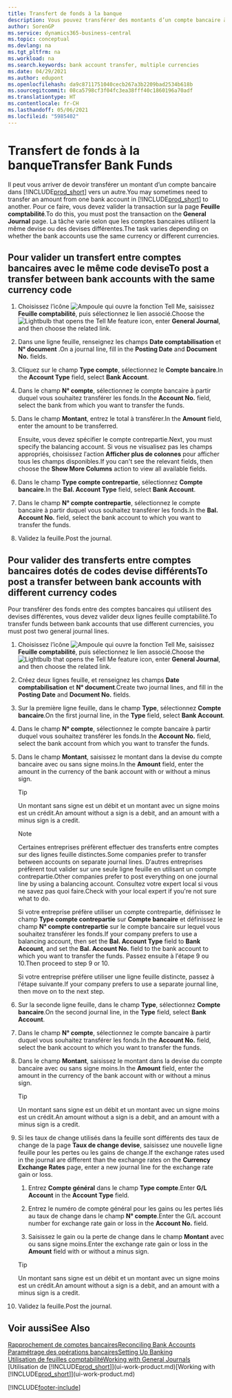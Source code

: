```yaml
---
title: Transfert de fonds à la banque
description: Vous pouvez transférer des montants d’un compte bancaire à un autre, y compris dans différentes devises, en validant la transaction dans la feuille comptabilité.
author: SorenGP
ms.service: dynamics365-business-central
ms.topic: conceptual
ms.devlang: na
ms.tgt_pltfrm: na
ms.workload: na
ms.search.keywords: bank account transfer, multiple currencies
ms.date: 04/29/2021
ms.author: edupont
ms.openlocfilehash: da9c8711751040cecb267a3b2209bad2534b618b
ms.sourcegitcommit: 08ca5798cf3f04fc3ea38fff40c1860196a70adf
ms.translationtype: HT
ms.contentlocale: fr-CH
ms.lasthandoff: 05/06/2021
ms.locfileid: "5985402"
---
```

# <a name="transfer-bank-funds"></a><span data-ttu-id="6c2a6-103">Transfert de fonds à la banque</span><span class="sxs-lookup"><span data-stu-id="6c2a6-103">Transfer Bank Funds</span></span>

<span data-ttu-id="6c2a6-104">Il peut vous arriver de devoir transférer un montant d’un compte bancaire dans [!INCLUDE[prod_short](includes/prod_short.md)] vers un autre.</span><span class="sxs-lookup"><span data-stu-id="6c2a6-104">You may sometimes need to transfer an amount from one bank account in [!INCLUDE[prod_short](includes/prod_short.md)] to another.</span></span> <span data-ttu-id="6c2a6-105">Pour ce faire, vous devez valider la transaction sur la page **Feuille comptabilité**.</span><span class="sxs-lookup"><span data-stu-id="6c2a6-105">To do this, you must post the transaction on the **General Journal** page.</span></span> <span data-ttu-id="6c2a6-106">La tâche varie selon que les comptes bancaires utilisent la même devise ou des devises différentes.</span><span class="sxs-lookup"><span data-stu-id="6c2a6-106">The task varies depending on whether the bank accounts use the same currency or different currencies.</span></span>

## <a name="to-post-a-transfer-between-bank-accounts-with-the-same-currency-code"></a><span data-ttu-id="6c2a6-107">Pour valider un transfert entre comptes bancaires avec le même code devise</span><span class="sxs-lookup"><span data-stu-id="6c2a6-107">To post a transfer between bank accounts with the same currency code</span></span>

1. <span data-ttu-id="6c2a6-108">Choisissez l’icône ![Ampoule qui ouvre la fonction Tell Me](media/ui-search/search_small.png "Dites-moi ce que vous voulez faire"), saisissez **Feuille comptabilité**, puis sélectionnez le lien associé.</span><span class="sxs-lookup"><span data-stu-id="6c2a6-108">Choose the ![Lightbulb that opens the Tell Me feature](media/ui-search/search_small.png "Tell me what you want to do") icon, enter **General Journal**, and then choose the related link.</span></span>
2. <span data-ttu-id="6c2a6-109">Dans une ligne feuille, renseignez les champs **Date comptabilisation** et **N° document** .</span><span class="sxs-lookup"><span data-stu-id="6c2a6-109">On a journal line, fill in the **Posting Date** and **Document No.** fields.</span></span>
3. <span data-ttu-id="6c2a6-110">Cliquez sur le champ **Type compte**, sélectionnez le **Compte bancaire**.</span><span class="sxs-lookup"><span data-stu-id="6c2a6-110">In the **Account Type** field, select **Bank Account**.</span></span>
4. <span data-ttu-id="6c2a6-111">Dans le champ **N° compte**, sélectionnez le compte bancaire à partir duquel vous souhaitez transférer les fonds.</span><span class="sxs-lookup"><span data-stu-id="6c2a6-111">In the **Account No.** field, select the bank from which you want to transfer the funds.</span></span>
5. <span data-ttu-id="6c2a6-112">Dans le champ **Montant**, entrez le total à transférer.</span><span class="sxs-lookup"><span data-stu-id="6c2a6-112">In the **Amount** field, enter the amount to be transferred.</span></span>

    <span data-ttu-id="6c2a6-113">Ensuite, vous devez spécifier le compte contrepartie.</span><span class="sxs-lookup"><span data-stu-id="6c2a6-113">Next, you must specify the balancing account.</span></span> <span data-ttu-id="6c2a6-114">Si vous ne visualisez pas les champs appropriés, choisissez l′action **Afficher plus de colonnes** pour afficher tous les champs disponibles.</span><span class="sxs-lookup"><span data-stu-id="6c2a6-114">If you can't see the relevant fields, then choose the **Show More Columns** action to view all available fields.</span></span>
6. <span data-ttu-id="6c2a6-115">Dans le champ **Type compte contrepartie**, sélectionnez **Compte bancaire**.</span><span class="sxs-lookup"><span data-stu-id="6c2a6-115">In the **Bal. Account Type** field, select **Bank Account**.</span></span>
7. <span data-ttu-id="6c2a6-116">Dans le champ **N° compte contrepartie**, sélectionnez le compte bancaire à partir duquel vous souhaitez transférer les fonds.</span><span class="sxs-lookup"><span data-stu-id="6c2a6-116">In the **Bal. Account No.** field, select the bank account to which you want to transfer the funds.</span></span>
8. <span data-ttu-id="6c2a6-117">Validez la feuille.</span><span class="sxs-lookup"><span data-stu-id="6c2a6-117">Post the journal.</span></span>

## <a name="to-post-a-transfer-between-bank-accounts-with-different-currency-codes"></a><span data-ttu-id="6c2a6-118">Pour valider des transferts entre comptes bancaires dotés de codes devise différents</span><span class="sxs-lookup"><span data-stu-id="6c2a6-118">To post a transfer between bank accounts with different currency codes</span></span>

<span data-ttu-id="6c2a6-119">Pour transférer des fonds entre des comptes bancaires qui utilisent des devises différentes, vous devez valider deux lignes feuille comptabilité.</span><span class="sxs-lookup"><span data-stu-id="6c2a6-119">To transfer funds between bank accounts that use different currencies, you must post two general journal lines.</span></span>

1. <span data-ttu-id="6c2a6-120">Choisissez l’icône ![Ampoule qui ouvre la fonction Tell Me](media/ui-search/search_small.png "Dites-moi ce que vous voulez faire"), saisissez **Feuille comptabilité**, puis sélectionnez le lien associé.</span><span class="sxs-lookup"><span data-stu-id="6c2a6-120">Choose the ![Lightbulb that opens the Tell Me feature](media/ui-search/search_small.png "Tell me what you want to do") icon, enter **General Journal**, and then choose the related link.</span></span>
2. <span data-ttu-id="6c2a6-121">Créez deux lignes feuille, et renseignez les champs **Date comptabilisation** et **N° document**.</span><span class="sxs-lookup"><span data-stu-id="6c2a6-121">Create two journal lines, and fill in the **Posting Date** and **Document No.** fields.</span></span>
3. <span data-ttu-id="6c2a6-122">Sur la première ligne feuille, dans le champ **Type**, sélectionnez **Compte bancaire**.</span><span class="sxs-lookup"><span data-stu-id="6c2a6-122">On the first journal line, in the **Type** field, select **Bank Account**.</span></span>
4. <span data-ttu-id="6c2a6-123">Dans le champ **N° compte**, sélectionnez le compte bancaire à partir duquel vous souhaitez transférer les fonds.</span><span class="sxs-lookup"><span data-stu-id="6c2a6-123">In the **Account No.** field, select the bank account from which you want to transfer the funds.</span></span>
5. <span data-ttu-id="6c2a6-124">Dans le champ **Montant**, saisissez le montant dans la devise du compte bancaire avec ou sans signe moins.</span><span class="sxs-lookup"><span data-stu-id="6c2a6-124">In the **Amount** field, enter the amount in the currency of the bank account with or without a minus sign.</span></span>

    > [!TIP]
    > <span data-ttu-id="6c2a6-125">Un montant sans signe est un débit et un montant avec un signe moins est un crédit.</span><span class="sxs-lookup"><span data-stu-id="6c2a6-125">An amount without a sign is a debit, and an amount with a minus sign is a credit.</span></span>

    > [!NOTE]
    > <span data-ttu-id="6c2a6-126">Certaines entreprises préfèrent effectuer des transferts entre comptes sur des lignes feuille distinctes.</span><span class="sxs-lookup"><span data-stu-id="6c2a6-126">Some companies prefer to transfer between accounts on separate journal lines.</span></span> <span data-ttu-id="6c2a6-127">D′autres entreprises préfèrent tout valider sur une seule ligne feuille en utilisant un compte contrepartie.</span><span class="sxs-lookup"><span data-stu-id="6c2a6-127">Other companies prefer to post everything on one journal line by using a balancing account.</span></span> <span data-ttu-id="6c2a6-128">Consultez votre expert local si vous ne savez pas quoi faire.</span><span class="sxs-lookup"><span data-stu-id="6c2a6-128">Check with your local expert if you're not sure what to do.</span></span>
    >
    > <span data-ttu-id="6c2a6-129">Si votre entreprise préfère utiliser un compte contrepartie, définissez le champ **Type compte contrepartie** sur **Compte bancaire** et définissez le champ **N° compte contrepartie** sur le compte bancaire sur lequel vous souhaitez transférer les fonds.</span><span class="sxs-lookup"><span data-stu-id="6c2a6-129">If your company prefers to use a balancing account, then set the **Bal. Account Type** field to **Bank Account**, and set the **Bal. Account No.** field to the bank account to which you want to transfer the funds.</span></span> <span data-ttu-id="6c2a6-130">Passez ensuite à l′étape 9 ou 10.</span><span class="sxs-lookup"><span data-stu-id="6c2a6-130">Then proceed to step 9 or 10.</span></span>
    >
    > <span data-ttu-id="6c2a6-131">Si votre entreprise préfère utiliser une ligne feuille distincte, passez à l′étape suivante.</span><span class="sxs-lookup"><span data-stu-id="6c2a6-131">If your company prefers to use a separate journal line, then move on to the next step.</span></span>
6. <span data-ttu-id="6c2a6-132">Sur la seconde ligne feuille, dans le champ **Type**, sélectionnez **Compte bancaire**.</span><span class="sxs-lookup"><span data-stu-id="6c2a6-132">On the second journal line, in the **Type** field, select **Bank Account**.</span></span>
7. <span data-ttu-id="6c2a6-133">Dans le champ **N° compte**, sélectionnez le compte bancaire à partir duquel vous souhaitez transférer les fonds.</span><span class="sxs-lookup"><span data-stu-id="6c2a6-133">In the **Account No.** field, select the bank account to which you want to transfer the funds.</span></span>
8. <span data-ttu-id="6c2a6-134">Dans le champ **Montant**, saisissez le montant dans la devise du compte bancaire avec ou sans signe moins.</span><span class="sxs-lookup"><span data-stu-id="6c2a6-134">In the **Amount** field, enter the amount in the currency of the bank account with or without a minus sign.</span></span>

    > [!TIP]
    > <span data-ttu-id="6c2a6-135">Un montant sans signe est un débit et un montant avec un signe moins est un crédit.</span><span class="sxs-lookup"><span data-stu-id="6c2a6-135">An amount without a sign is a debit, and an amount with a minus sign is a credit.</span></span>
9. <span data-ttu-id="6c2a6-136">Si les taux de change utilisés dans la feuille sont différents des taux de change de la page **Taux de change devise**, saisissez une nouvelle ligne feuille pour les pertes ou les gains de change.</span><span class="sxs-lookup"><span data-stu-id="6c2a6-136">If the exchange rates used in the journal are different than the exchange rates on the **Currency Exchange Rates** page, enter a new journal line for the exchange rate gain or loss.</span></span>  

    1. <span data-ttu-id="6c2a6-137">Entrez **Compte général** dans le champ **Type compte**.</span><span class="sxs-lookup"><span data-stu-id="6c2a6-137">Enter **G/L Account** in the **Account Type** field.</span></span>  

    2. <span data-ttu-id="6c2a6-138">Entrez le numéro de compte général pour les gains ou les pertes liés au taux de change dans le champ **N° compte**.</span><span class="sxs-lookup"><span data-stu-id="6c2a6-138">Enter the G/L account number for exchange rate gain or loss in the **Account No.** field.</span></span>  

    3. <span data-ttu-id="6c2a6-139">Saisissez le gain ou la perte de change dans le champ **Montant** avec ou sans signe moins.</span><span class="sxs-lookup"><span data-stu-id="6c2a6-139">Enter the exchange rate gain or loss in the **Amount** field with or without a minus sign.</span></span>

    > [!TIP]
    > <span data-ttu-id="6c2a6-140">Un montant sans signe est un débit et un montant avec un signe moins est un crédit.</span><span class="sxs-lookup"><span data-stu-id="6c2a6-140">An amount without a sign is a debit, and an amount with a minus sign is a credit.</span></span>
10. <span data-ttu-id="6c2a6-141">Validez la feuille.</span><span class="sxs-lookup"><span data-stu-id="6c2a6-141">Post the journal.</span></span>

## <a name="see-also"></a><span data-ttu-id="6c2a6-142">Voir aussi</span><span class="sxs-lookup"><span data-stu-id="6c2a6-142">See Also</span></span>

[<span data-ttu-id="6c2a6-143">Rapprochement de comptes bancaires</span><span class="sxs-lookup"><span data-stu-id="6c2a6-143">Reconciling Bank Accounts</span></span>](bank-manage-bank-accounts.md)  
[<span data-ttu-id="6c2a6-144">Paramétrage des opérations bancaires</span><span class="sxs-lookup"><span data-stu-id="6c2a6-144">Setting Up Banking</span></span>](bank-setup-banking.md)  
[<span data-ttu-id="6c2a6-145">Utilisation de feuilles comptabilité</span><span class="sxs-lookup"><span data-stu-id="6c2a6-145">Working with General Journals</span></span>](ui-work-general-journals.md)  
<span data-ttu-id="6c2a6-146">[Utilisation de [!INCLUDE[prod_short](includes/prod_short.md)]](ui-work-product.md)</span><span class="sxs-lookup"><span data-stu-id="6c2a6-146">[Working with [!INCLUDE[prod_short](includes/prod_short.md)]](ui-work-product.md)</span></span>


[!INCLUDE[footer-include](includes/footer-banner.md)]